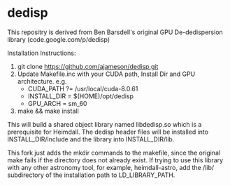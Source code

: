 # dedisp
This repositry is derived from Ben Barsdell's original GPU De-dedispersion library (code.google.com/p/dedisp)

Installation Instructions:

  1.  git clone https://github.com/ajameson/dedisp.git
  2.  Update Makefile.inc with your CUDA path, Install Dir and GPU architecture. e.g.
      * CUDA_PATH ?= /usr/local/cuda-8.0.61
      * INSTALL_DIR = $(HOME)/opt/dedisp
      * GPU_ARCH = sm_60
  3.  make && make install
  
  This will build a shared object library named libdedisp.so which is a prerequisite for Heimdall. The dedisp header files will be installed into INSTALL_DIR/include and the library into INSTALL_DIR/lib.
  
  This fork just adds the mkdir commands to the makefile, since the original make fails if the directory does not already exist.
  If trying to use this library with any other astronomy tool, for example, heimdall-astro, add the /lib/ subdirectory of the installation path to LD_LIBRARY_PATH. 

